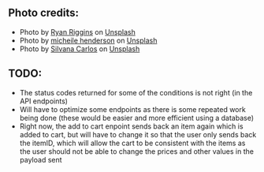 ## Photo credits:
- Photo by <a href="https://unsplash.com/@ryan_riggins?utm_content=creditCopyText&utm_medium=referral&utm_source=unsplash">Ryan Riggins</a> on <a href="https://unsplash.com/photos/white-ceramic-mug-on-brown-wooden-table-9v7UJS92HYc?utm_content=creditCopyText&utm_medium=referral&utm_source=unsplash">Unsplash</a>
- Photo by <a href="https://unsplash.com/@micheile?utm_content=creditCopyText&utm_medium=referral&utm_source=unsplash">micheile henderson</a> on <a href="https://unsplash.com/photos/clothes-hanging-on-white-rack-FpPcoOAk5PI?utm_content=creditCopyText&utm_medium=referral&utm_source=unsplash">Unsplash</a>
- Photo by <a href="https://unsplash.com/@silvana_carlos?utm_content=creditCopyText&utm_medium=referral&utm_source=unsplash">Silvana Carlos</a> on <a href="https://unsplash.com/photos/green-blue-and-white-balloon-5Qajp1_80BA?utm_content=creditCopyText&utm_medium=referral&utm_source=unsplash">Unsplash</a>

## TODO:
- The status codes returned for some of the conditions is not right (in the API endpoints)
- Will have to optimize some endpoints as there is some repeated work being done (these would be easier and more efficient using a database)
- Right now, the add to cart enpoint sends back an item again which is added to cart, but will have to change it so that the user only sends back the itemID, which will allow the cart to be consistent with the items as the user should not be able to change the prices and other values in the payload sent